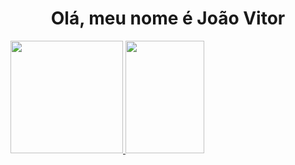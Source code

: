 <h1 align="center">Olá, meu nome é João Vitor</h1>

<div>
  <a href="https://github.com/joaovitorscr">
  <img height="180em" src="https://github-readme-stats.vercel.app/api?username=joaovitorscr&show_icons=true&theme=radical&include_all_commits=true&count_private=true"/>
  <img height="180em" width="50%" src="https://github-readme-stats.vercel.app/api/top-langs/?username=joaovitorscr&layout=compact&langs_count=7&theme=radical"/>
</div>
